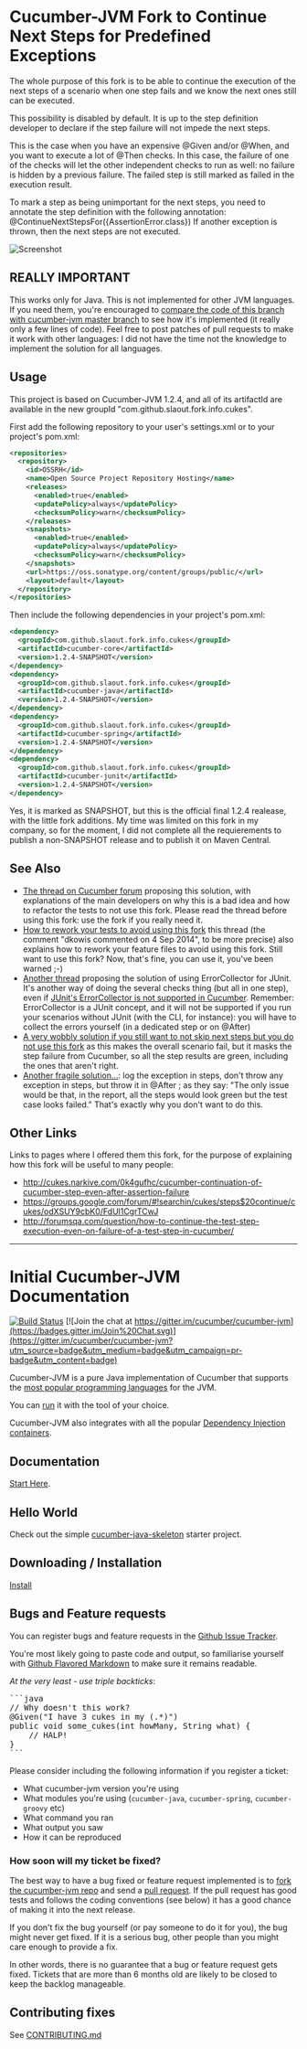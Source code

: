 # Cucumber-JVM Fork to Continue Next Steps for Predefined Exceptions
The whole purpose of this fork is to be able to continue the execution of the next steps of a scenario when one step fails and we know the next ones still can be executed.

This possibility is disabled by default.
It is up to the step definition developer to declare if the step failure will not impede the next steps.

This is the case when you have an expensive @Given and/or @When, and you want to execute a lot of @Then checks.
In this case, the failure of one of the checks will let the other independent checks to run as well: no failure is hidden by a previous failure.
The failed step is still marked as failed in the execution result.

To mark a step as being unimportant for the next steps, you need to annotate the step definition with the following annotation:
@ContinueNextStepsFor({AssertionError.class})
If another exception is thrown, then the next steps are not executed.

![Screenshot](/fork-purpose.png)

## REALLY IMPORTANT
This works only for Java. This is not implemented for other JVM languages. If you need them, you're encouraged to [compare the code of this branch with cucumber-jvm master branch](https://github.com/cucumber/cucumber-jvm/compare/master...slaout:continue-next-steps-for-exceptions?expand=1) to see how it's implemented (it really only a few lines of code). Feel free to post patches of pull requests to make it work with other languages: I did not have the time not the knowledge to implement the solution for all languages.

## Usage
This project is based on Cucumber-JVM 1.2.4, and all of its artifactId are available in the new groupId "com.github.slaout.fork.info.cukes".

First add the following repository to your user's settings.xml or to your project's pom.xml:
```xml
<repositories>
  <repository>
    <id>OSSRH</id>
    <name>Open Source Project Repository Hosting</name>
    <releases>
      <enabled>true</enabled>
      <updatePolicy>always</updatePolicy>
      <checksumPolicy>warn</checksumPolicy>
    </releases>
    <snapshots>
      <enabled>true</enabled>
      <updatePolicy>always</updatePolicy>
      <checksumPolicy>warn</checksumPolicy>
    </snapshots>
    <url>https://oss.sonatype.org/content/groups/public/</url>
    <layout>default</layout>
  </repository>
</repositories>
```

Then include the following dependencies in your project's pom.xml:
```xml
<dependency>
  <groupId>com.github.slaout.fork.info.cukes</groupId>
  <artifactId>cucumber-core</artifactId>
  <version>1.2.4-SNAPSHOT</version>
</dependency>
<dependency>
  <groupId>com.github.slaout.fork.info.cukes</groupId>
  <artifactId>cucumber-java</artifactId>
  <version>1.2.4-SNAPSHOT</version>
</dependency>
<dependency>
  <groupId>com.github.slaout.fork.info.cukes</groupId>
  <artifactId>cucumber-spring</artifactId>
  <version>1.2.4-SNAPSHOT</version>
</dependency>
<dependency>
  <groupId>com.github.slaout.fork.info.cukes</groupId>
  <artifactId>cucumber-junit</artifactId>
  <version>1.2.4-SNAPSHOT</version>
</dependency>
```
Yes, it is marked as SNAPSHOT, but this is the official final 1.2.4 realease, with the little fork additions.
My time was limited on this fork in my company, so for the moment, I did not complete all the requierements to publish a non-SNAPSHOT release and to publish it on Maven Central.

## See Also
* [The thread on Cucumber forum](https://groups.google.com/forum/#!topic/cukes/xTqSyR1qvSc) proposing this solution, with explanations of the main developers on why this is a bad idea and how to refactor the tests to not use this fork. Please read the thread before using this fork: use the fork if you really need it.
* [How to rework your tests to avoid using this fork](https://github.com/cucumber/cucumber-jvm/issues/771) this thread (the comment "dkowis commented on 4 Sep 2014", to be more precise) also explains how to rework your feature files to avoid using this fork. Still want to use this fork? Now, that's fine, you can use it, you've been warned ;-)
* [Another thread](https://groups.google.com/forum/#!searchin/cukes/continue$20after$20failed$20/cukes/OTUjEupNjYk/tZYfMDcy5MkJ) proposing the solution of using ErrorCollector for JUnit. It's another way of doing the several checks thing (but all in one step), even if [JUnit's ErrorCollector is not supported in Cucumber](https://groups.google.com/forum/#!msg/cukes/qMwgAVzWmR0/GSkRUgJ8f4EJ). Remember: ErrorCollector is a JUnit concept, and it will not be supported if you run your scenarios without JUnit (with the CLI, for instance): you will have to collect the errors yourself (in a dedicated step or on @After)
* [A very wobbly solution if you still want to not skip next steps but you do not use this fork](http://stackoverflow.com/questions/6841467/how-can-i-make-cucumber-run-all-the-steps-not-skip-them-even-if-one-of-them-fa) as this makes the overall scenario fail, but it masks the step failure from Cucumber, so all the step results are green, including the ones that aren't right.
* [Another fragile solution...](http://stackoverflow.com/questions/15298521/continue-running-cucumber-steps-after-a-failure): log the exception in steps, don't throw any exception in steps, but throw it in @After ; as they say: "The only issue would be that, in the report, all the steps would look green but the test case looks failed." That's exactly why you don't want to do this.

## Other Links
Links to pages where I offered them this fork, for the purpose of explaining how this fork will be useful to many people:
* http://cukes.narkive.com/0k4gufhc/cucumber-continuation-of-cucumber-step-even-after-assertion-failure
* https://groups.google.com/forum/#!searchin/cukes/steps$20continue/cukes/odXSUY9cbK0/FdUl1CgrTCwJ
* http://forumsqa.com/question/how-to-continue-the-test-step-execution-even-on-failure-of-a-test-step-in-cucumber/

---

# Initial Cucumber-JVM Documentation

[![Build Status](https://secure.travis-ci.org/cucumber/cucumber-jvm.png)](http://travis-ci.org/cucumber/cucumber-jvm)
[![Join the chat at https://gitter.im/cucumber/cucumber-jvm](https://badges.gitter.im/Join%20Chat.svg)](https://gitter.im/cucumber/cucumber-jvm?utm_source=badge&utm_medium=badge&utm_campaign=pr-badge&utm_content=badge)

Cucumber-JVM is a pure Java implementation of Cucumber that supports the [most popular programming languages](https://cukes.info/docs/reference/jvm#running) for the JVM.

You can [run](https://cukes.info/docs/reference/jvm#running) it with the tool of your choice.

Cucumber-JVM also integrates with all the popular [Dependency Injection containers](https://cukes.info/docs/reference/java-di).

## Documentation

[Start Here](https://cukes.info/docs).

## Hello World

Check out the simple [cucumber-java-skeleton](https://github.com/cucumber/cucumber-java-skeleton) starter project.

## Downloading / Installation

[Install](https://cukes.info/docs/reference/jvm#installation)

## Bugs and Feature requests

You can register bugs and feature requests in the [Github Issue Tracker](https://github.com/cucumber/cucumber-jvm/issues).

You're most likely going to paste code and output, so familiarise yourself with
[Github Flavored Markdown](http://github.github.com/github-flavored-markdown/) to make sure it remains readable.

*At the very least - use triple backticks*:

<pre>
```java
// Why doesn't this work?
@Given("I have 3 cukes in my (.*)")
public void some_cukes(int howMany, String what) {
    // HALP!
}
```
</pre>

Please consider including the following information if you register a ticket:

* What cucumber-jvm version you're using
* What modules you're using (`cucumber-java`, `cucumber-spring`, `cucumber-groovy` etc)
* What command you ran
* What output you saw
* How it can be reproduced

### How soon will my ticket be fixed?

The best way to have a bug fixed or feature request implemented is to
[fork the cucumber-jvm repo](http://help.github.com/fork-a-repo/) and send a
[pull request](http://help.github.com/send-pull-requests/).
If the pull request has good tests and follows the coding conventions (see below) it has a good chance of
making it into the next release.

If you don't fix the bug yourself (or pay someone to do it for you), the bug might never get fixed. If it is a serious
bug, other people than you might care enough to provide a fix.

In other words, there is no guarantee that a bug or feature request gets fixed. Tickets that are more than 6 months old
are likely to be closed to keep the backlog manageable.

## Contributing fixes

See [CONTRIBUTING.md](https://github.com/cucumber/cucumber-jvm/blob/master/CONTRIBUTING.md)
